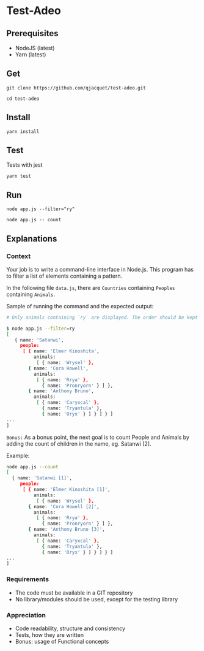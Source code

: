 # Test-Adeo

## Prerequisites
- NodeJS (latest)
- Yarn (latest)

## Get
`git clone https://github.com/qjacquet/test-adeo.git`

`cd test-adeo`

## Install
`yarn install`

## Test
Tests with jest

`yarn test`

## Run
`node app.js --filter="ry"`

`node app.js -- count`

## Explanations

### Context
Your job is to write a command-line interface in Node.js. 
This program has to filter a list of elements containing a pattern.

In the following file `data.js`, there are `Countries` containing `Peoples` containing `Animals`.

Sample of running the command and the expected output:

```bash
# Only animals containing `ry` are displayed. The order should be kept intact

$ node app.js --filter=ry
[
   { name: 'Satanwi',
     people:
      [ { name: 'Elmer Kinoshita',
          animals:
           [ { name: 'Wrysel' },
        { name: 'Cora Howell',
          animals:
           [ { name: 'Rrya' },
             { name: 'Pronryorn' } ] },
        { name: 'Anthony Bruno',
          animals:
           [ { name: 'Caryxcal' },
             { name: 'Tryantula' },
             { name: 'Oryx' } ] } ] } ]
...
]
```

`Bonus:`
As a bonus point, the next goal is to count People and Animals by adding the count of children in the name, eg. Satanwi [2].

Example:
```bash
node app.js --count
[
  { name: 'Satanwi [1]',
     people:
      [ { name: 'Elmer Kinoshita [1]',
          animals:
           [ { name: 'Wrysel' },
        { name: 'Cora Howell [2]',
          animals:
           [ { name: 'Rrya' },
             { name: 'Pronryorn' } ] },
        { name: 'Anthony Bruno [3]',
          animals:
           [ { name: 'Caryxcal' },
             { name: 'Tryantula' },
             { name: 'Oryx' } ] } ] } ]
...
]
```

### Requirements
- The code must be available in a GIT repository
- No library/modules should be used, except for the testing library

### Appreciation
- Code readability, structure and consistency
- Tests, how they are written
- Bonus: usage of Functional concepts
